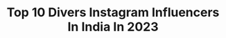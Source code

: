 ---
title: Top 10 Divers Instagram Influencers In India In 2023
description: >-
  Find top divers Instagram influencers in India in 2023. Most popular hashtags: #love #reelsindia #nature.
platform: Instagram
hits: 162
text_top: Discover the top-rated Instagram accounts on inBeat.
text_bottom: Our platform aggregates 162 Instagram influencers like this in India for you to collaborate.
profiles:
  - username: "yasminjkassim"
    fullname: >-
      Yasmin Jade Kassim
    bio: >-
      🌈LA // AUS 🐨 writer, actor @neighbours #jungle :@netflixanz @cbstv diversity showcase Rosehaven: @abctv @diveclubtv :@netflix
    location: "India"
    followers: 45736
    engagement: 198
    commentsToLikes: 0.045445
    id: ckap2eayrygj60i78nuirimqi
    verified: true
    hashtags: "#day9, #ecoretreat, #gwinganna, #gcff"
  - username: "rasika123s"
    fullname: >-
      Rasika Sunil
    bio: >-
      Actor. Singer. Certified scuba diver Subscribe to my channel 👇🏻
    location: "India"
    followers: 996436
    engagement: 606
    commentsToLikes: 0.002687
    id: ck5zmg7wwmill0i14c8atl5le
    verified: true
    hashtags: "#marathi, #photoshoot, #love, #thane"
  - username: "radhika_nomllers"
    fullname: >-
      Radhika Nomllers
    bio: >-
      Once upon a time I promised myself I won't live an average life 🎬 YT 130k+ 📸 Canon Ambsdr ⛷️ Adv Skier 🐬 Adv Scuba Diver Feat: Google, TEDx, OutlookIn
    location: "India"
    followers: 151644
    engagement: 764
    commentsToLikes: 0.012308
    id: ck0ua6oy4bkjk0i19nqwdh0u1
    verified: false
    hashtags: "#india, #munnar, #reelsinstagram, #reelitfeelit"
  - username: "simrankaurpurewal"
    fullname: >-
      Simran Kaur Purewal
    bio: >-
      Creating a life, I love Fitness. Calisthenics. Scuba Diver. Dance. Travel Mtv Roadies Real Heroes Jalpari🌊🧜🏻‍♀️
    location: "India"
    followers: 74189
    engagement: 1259
    commentsToLikes: 0.016823
    id: ck8t2s1s60i5u0j78ddoy8jdq
    verified: false
    hashtags: "#mtvroadies, #handstands, #streetworkoutindia, #roadiesrealheroes"
  - username: "joana_alina"
    fullname: >-
      J O Δ N Δ 🐚Δ L I N Δ
    bio: >-
      Traveller🌏Diver🌊Photographer📸 📍Hamburg 🇩🇪 📸SonyAlpha7S 🦀Check this out ⬇️⬇️⬇️
    location: "India"
    followers: 6149
    engagement: 1142
    commentsToLikes: 0.082617
    id: ckf5q0s0v7tqq0j23at11mqag
    verified: false
    hashtags: "#hhcity, #oceanview, #sunsetphotography, #lifeisbetteratthebeach"
  - username: "girishgowda.c"
    fullname: >-
      Girish Gowda
    bio: >-
      Nature & wildlife Showcasing diversity of lesser known creatures. #Naturalist ♻️ #radiantdiffuser
    location: "India"
    followers: 4333
    engagement: 1617
    commentsToLikes: 0.061996
    id: ck5bvv8vjkgsq0i11xm55l5rk
    verified: false
    hashtags: "#natureaddicts, #soulmademacro, #insectsofig, #amphibiansofinstagram"
  - username: "atlasofhumanity.official"
    fullname: >-
      Atlas of Humanity
    bio: >-
      Discovering the Cultural Diversity 🌍 www.atlasofhumanity.com Next exhibition: Paris, November 2021 Support Atlas of Humanity 👇
    location: "India"
    followers: 25747
    engagement: 561
    commentsToLikes: 0.016118
    id: ckapa5907urcm0i787q4i7g07
    verified: false
    hashtags: "#atlasofhumanity"
  - username: "svetanakanwar"
    fullname: >-
      Svetana Kanwar
    bio: >-
      Mumbai 🇮🇳 Founder @thebomsquad_official 💣 Dancer| Explorer | Teacher | Learner | Diver Tedx Speaker Mum to @rnb.tails 🐶🐱🐶 #petparent New Video 👇
    location: "India"
    followers: 115398
    engagement: 255
    commentsToLikes: 0.020021
    id: ck0vxvsic0zgl0i190jsdmpk9
    verified: true
    hashtags: "#dancereels, #reelingit, #reelitfeelit, #reelsexplore"
  - username: "iamramkapoor"
    fullname: >-
      Ram Kapoor
    bio: >-
      Son, Husband, Father, Friend, Actor, Dreamer, Traveller, Diver, Biker and Student of life!!!
    location: "India"
    followers: 185757
    engagement: 552
    commentsToLikes: 0.017812
    id: ck0w6wepkaktf0i19opeax1nx
    verified: true
    hashtags: "#kulbhushankharbanda, #andrewdavies, #vikramseth, #gagandevriar"
  - username: "sogroove_oficial"
    fullname: >-
      Só Groove Oficial
    bio: >-
      The Largest Grooves portal, information and diverse content for Bassists. 📩 Advertising 📩 ➡ Use: #sogrooveoficial
    location: "India"
    followers: 139098
    engagement: 208
    commentsToLikes: 0.015462
    id: ck5cjf31wulff0i11b3w4262q
    verified: false
    hashtags: "#bassline, #bassfunk, #bassist, #sogrooveoficial"
---